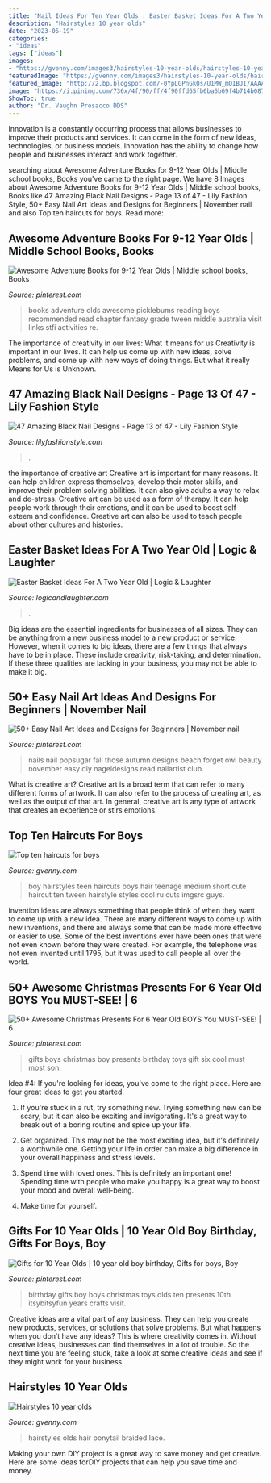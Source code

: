 ```yaml
---
title: "Nail Ideas For Ten Year Olds : Easter Basket Ideas For A Two Year Old"
description: "Hairstyles 10 year olds"
date: "2023-05-19"
categories:
- "ideas"
tags: ["ideas"]
images:
- "https://gvenny.com/images3/hairstyles-10-year-olds/hairstyles-10-year-olds-33_4.jpg"
featuredImage: "https://gvenny.com/images3/hairstyles-10-year-olds/hairstyles-10-year-olds-33_4.jpg"
featured_image: "http://2.bp.blogspot.com/-0YpLGPnGk0s/U1MW_mQIBJI/AAAAAAAAcks/oxN_IhRX-3Y/s1600/DSC_0996-003.JPG"
image: "https://i.pinimg.com/736x/4f/90/ff/4f90ffd65fb6ba6b69f4b714b087f099.jpg"
ShowToc: true
author: "Dr. Vaughn Prosacco DDS"
---
```



Innovation is a constantly occurring process that allows businesses to improve their products and services. It can come in the form of new ideas, technologies, or business models. Innovation has the ability to change how people and businesses interact and work together.

	

		
searching about Awesome Adventure Books for 9-12 Year Olds | Middle school books, Books you've came to the right page. We have 8 Images about Awesome Adventure Books for 9-12 Year Olds | Middle school books, Books like 47 Amazing Black Nail Designs - Page 13 of 47 - Lily Fashion Style, 50+ Easy Nail Art Ideas and Designs for Beginners | November nail and also Top ten haircuts for boys. Read more:
		
    
## Awesome Adventure Books For 9-12 Year Olds | Middle School Books, Books

<img loading=lazy src="https://i.pinimg.com/736x/3e/8c/17/3e8c1733eef236b869c76ab2a72dc3b0--tween-books-book-challenge.jpg" onerror="this.onerror=null;this.src='https://tse3.mm.bing.net/th?id=OIP.fBDpcqdjFnqfkOJZImjqKQHaKl&amp;pid=15.1';" alt="Awesome Adventure Books for 9-12 Year Olds | Middle school books, Books">

_Source: pinterest.com_

>books adventure olds awesome picklebums reading boys recommended read chapter fantasy grade tween middle australia visit links stfi activities re. 

	

The importance of creativity in our lives: What it means for us
Creativity is important in our lives. It can help us come up with new ideas, solve problems, and come up with new ways of doing things. But what it really Means for Us is Unknown.

    
## 47 Amazing Black Nail Designs - Page 13 Of 47 - Lily Fashion Style

<img loading=lazy src="https://lilyfashionstyle.com/wp-content/uploads/2020/01/13-9.png" onerror="this.onerror=null;this.src='https://tse2.mm.bing.net/th?id=OIP.2W-3MrAHFAW8M2B8vE2g5AHaLG&amp;pid=15.1';" alt="47 Amazing Black Nail Designs - Page 13 of 47 - Lily Fashion Style">

_Source: lilyfashionstyle.com_

>. 

	

the importance of creative art
Creative art is important for many reasons. It can help children express themselves, develop their motor skills, and improve their problem solving abilities. It can also give adults a way to relax and de-stress.
Creative art can be used as a form of therapy. It can help people work through their emotions, and it can be used to boost self-esteem and confidence. Creative art can also be used to teach people about other cultures and histories.

    
## Easter Basket Ideas For A Two Year Old | Logic &amp; Laughter

<img loading=lazy src="http://2.bp.blogspot.com/-0YpLGPnGk0s/U1MW_mQIBJI/AAAAAAAAcks/oxN_IhRX-3Y/s1600/DSC_0996-003.JPG" onerror="this.onerror=null;this.src='https://tse1.mm.bing.net/th?id=OIP.ZC5kjoY__ctnG_LL_25IwAHaFK&amp;pid=15.1';" alt="Easter Basket Ideas For A Two Year Old | Logic &amp; Laughter">

_Source: logicandlaughter.com_

>. 

	

Big ideas are the essential ingredients for businesses of all sizes. They can be anything from a new business model to a new product or service. However, when it comes to big ideas, there are a few things that always have to be in place. These include creativity, risk-taking, and determination. If these three qualities are lacking in your business, you may not be able to make it big.

    
## 50+ Easy Nail Art Ideas And Designs For Beginners | November Nail

<img loading=lazy src="https://i.pinimg.com/736x/4f/90/ff/4f90ffd65fb6ba6b69f4b714b087f099.jpg" onerror="this.onerror=null;this.src='https://tse3.mm.bing.net/th?id=OIP.ZnbJdSVgnWzJLOX4RBBhtwHaHa&amp;pid=15.1';" alt="50+ Easy Nail Art Ideas and Designs for Beginners | November nail">

_Source: pinterest.com_

>nails nail popsugar fall those autumn designs beach forget owl beauty november easy diy nageldesigns read nailartist club. 

	

What is creative art?
Creative art is a broad term that can refer to many different forms of artwork. It can also refer to the process of creating art, as well as the output of that art. In general, creative art is any type of artwork that creates an experience or stirs emotions.

    
## Top Ten Haircuts For Boys

<img loading=lazy src="http://gvenny.com/images5/0517L/top-ten-haircuts-for-boys/top-ten-haircuts-for-boys-56_4.jpg" onerror="this.onerror=null;this.src='https://tse4.mm.bing.net/th?id=OIP.6XM7el7PrKa47KuYHzvTHAAAAA&amp;pid=15.1';" alt="Top ten haircuts for boys">

_Source: gvenny.com_

>boy hairstyles teen haircuts boys hair teenage medium short cute haircut ten tween hairstyle styles cool ru cuts imgsrc guys. 

	

Invention ideas are always something that people think of when they want to come up with a new idea. There are many different ways to come up with new inventions, and there are always some that can be made more effective or easier to use. Some of the best inventions ever have been ones that were not even known before they were created. For example, the telephone was not even invented until 1795, but it was used to call people all over the world.

    
## 50+ Awesome Christmas Presents For 6 Year Old BOYS You MUST-SEE! | 6

<img loading=lazy src="https://i.pinimg.com/736x/6d/e9/0a/6de90accac64c9b4095919b1137e055d.jpg" onerror="this.onerror=null;this.src='https://tse4.mm.bing.net/th?id=OIP.I65Z3qEgIdRt9q8RAWuuKwHaLG&amp;pid=15.1';" alt="50+ Awesome Christmas Presents For 6 Year Old BOYS You MUST-SEE! | 6">

_Source: pinterest.com_

>gifts boys christmas boy presents birthday toys gift six cool must most son. 

	

Idea #4:
If you're looking for ideas, you've come to the right place. Here are four great ideas to get you started.
1. If you're stuck in a rut, try something new. Trying something new can be scary, but it can also be exciting and invigorating. It's a great way to break out of a boring routine and spice up your life.

2. Get organized. This may not be the most exciting idea, but it's definitely a worthwhile one. Getting your life in order can make a big difference in your overall happiness and stress levels.

3. Spend time with loved ones. This is definitely an important one! Spending time with people who make you happy is a great way to boost your mood and overall well-being.

4. Make time for yourself.

    
## Gifts For 10 Year Olds | 10 Year Old Boy Birthday, Gifts For Boys, Boy

<img loading=lazy src="https://i.pinimg.com/736x/b7/45/4b/b7454bdd340bd11399865db79ab8ceb2--th-birthday-birthday-ideas.jpg" onerror="this.onerror=null;this.src='https://tse2.mm.bing.net/th?id=OIP.lKj6ZxN5n6DAq0MoaZQSNQHaLH&amp;pid=15.1';" alt="Gifts for 10 Year Olds | 10 year old boy birthday, Gifts for boys, Boy">

_Source: pinterest.com_

>birthday gifts boy boys christmas toys olds ten presents 10th itsybitsyfun years crafts visit. 

	

Creative ideas are a vital part of any business. They can help you create new products, services, or solutions that solve problems. But what happens when you don’t have any ideas? This is where creativity comes in. Without creative ideas, businesses can find themselves in a lot of trouble. So the next time you are feeling stuck, take a look at some creative ideas and see if they might work for your business.

    
## Hairstyles 10 Year Olds

<img loading=lazy src="https://gvenny.com/images3/hairstyles-10-year-olds/hairstyles-10-year-olds-33_4.jpg" onerror="this.onerror=null;this.src='https://tse1.mm.bing.net/th?id=OIP.jml6944K5qhc6XI4LZNbIgAAAA&amp;pid=15.1';" alt="Hairstyles 10 year olds">

_Source: gvenny.com_

>hairstyles olds hair ponytail braided lace. 

	

Making your own DIY project is a great way to save money and get creative. Here are some ideas forDIY projects that can help you save time and money.

